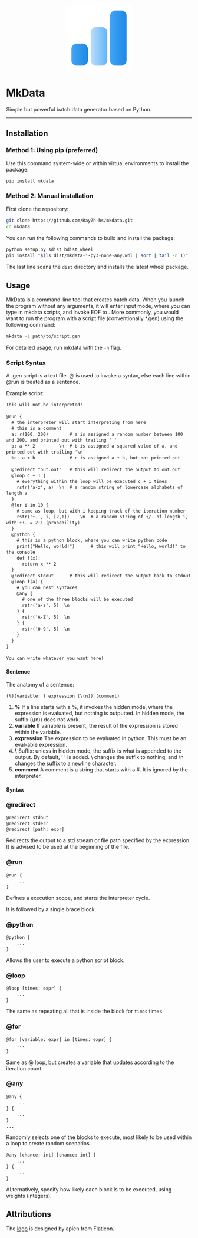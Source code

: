 <div align="center">
  <img src="./img/logo.png" alt="mkdata-logo" width="180">
</div>

# MkData

Simple but powerful batch data generator based on Python.

---

## Installation

### Method 1: Using pip (preferred)

Use this command system-wide or within virtual environments to install the package:

```bash
pip install mkdata
```

### Method 2: Manual installation

First clone the repository:

```bash
git clone https://github.com/RayZh-hs/mkdata.git
cd mkdata
```

You can run the following commands to build and install the package:

```bash
python setup.py sdist bdist_wheel
pip install "$(ls dist/mkdata-*-py3-none-any.whl | sort | tail -n 1)"
```

The last line scans the `dist` directory and installs the latest wheel package.

## Usage

MkData is a command-line tool that creates batch data. When you launch the program without any arguments, it will enter input mode, where you can type in mkdata scripts, and invoke EOF to . More commonly, you would want to run the program with a script file (conventionally *.gen) using the following command:

```bash
mkdata -i path/to/script.gen
```

For detailed usage, run mkdata with the `-h` flag.

### Script Syntax

A .gen script is a text file. \@ is used to invoke a syntax, else each line within \@run is treated as a sentence.

Example script:

```
This will not be interpreted!

@run {
  # the interpreter will start interpreting from here
  # this is a comment
  a: r(100, 200)        # a is assigned a random number between 100 and 200, and printed out with trailing ' '
  b: a ** 2         \n  # b is assigned a squared value of a, and printed out with trailing '\n'
  %c: a + b             # c is assigned a + b, but not printed out

  @redirect "out.out"   # this will redirect the output to out.out
  @loop c + 1 {
    # everything within the loop will be executed c + 1 times
    rstr('a-z', a)  \n  # a random string of lowercase alphabets of length a
  }
  @for i in 10 {
    # same as loop, but with i keeping track of the iteration number
    rstr('+-', i, [2,1])    \n  # a random string of +/- of length i, with +:- = 2:1 (probability)
  }
  @python {
    # this is a python block, where you can write python code
    print("Hello, world!")      # this will print "Hello, world!" to the console
    def f(x):
      return x ** 2
  }
  @redirect stdout      # this will redirect the output back to stdout           
  @loop f(a) {
    # you can nest syntaxes
    @any {
      # one of the three blocks will be executed
      rstr('a-z', 5)  \n
    } {
      rstr('A-Z', 5)  \n
    } {
      rstr('0-9', 5)  \n
    }
  }
}

You can write whatever you want here!
```

#### Sentence

The anatomy of a sentence:

```
(%)(variable: ) expression (\(n)) (comment)
```
1. **%** If a line starts with a %, it invokes the hidden mode, where the expression is evaluated, but nothing is outputted. In hidden mode, the suffix (\\(n)) does not work.
2. **variable** If variable is present, the result of the expression is stored within the variable.
3. **expression** The expression to be evaluated in python. This must be an eval-able expression.
4. **\\** Suffix: unless in hidden mode, the suffix is what is appended to the output. By default, ' ' is added. \\ changes the suffix to nothing, and \\n changes the suffix to a newline character.
5. **comment** A comment is a string that starts with a #. It is ignored by the interpreter.

#### Syntax

### \@redirect

```
@redirect stdout
@redirect stderr
@redirect [path: expr]
```

Redirects the output to a std stream or file path specified by the expression.
It is advised to be used at the beginning of the file.

### \@run

```
@run {
    ...
}
```

Defines a execution scope, and starts the interpreter cycle.

It is followed by a single brace block.

### \@python

```
@python {
    ...
}
```

Allows the user to execute a python script block.

### \@loop

```
@loop [times: expr] {
    ...
}
```

The same as repeating all that is inside the block for `times` times.

### \@for

```
@for [variable: expr] in [times: expr] {
    ...
}
```
Same as @ loop, but creates a variable that updates according to the iteration count.

### \@any

```
@any {
    ...
} {
    ...
}
...
```

Randomly selects one of the blocks to execute, most likely to be used within a loop to create random scenarios.

```
@any [chance: int] [chance: int] {
    ...
} {
    ...
}
```

ALternatively, specify how likely each block is to be executed, using weights (integers).

## Attributions

The [logo](https://www.flaticon.com/free-icons/bar-chart) is designed by apien from Flaticon.